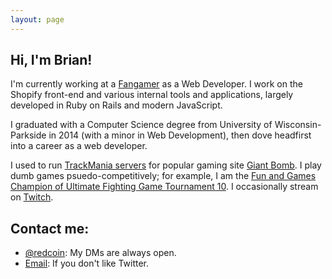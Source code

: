 ```yaml
---
layout: page
---
```


## Hi, I'm Brian!

I'm currently working at a [Fangamer](http://www.fangamer.com) as a Web Developer. I work on the Shopify front-end and various internal tools and applications, largely developed in Ruby on Rails and modern JavaScript.

I graduated with a Computer Science degree from University of Wisconsin-Parkside in 2014 (with a minor in Web Development), then dove headfirst into a career as a web developer.

I used to run [TrackMania servers](https://redco.in/tm) for popular gaming site [Giant Bomb](http://giantbomb.com). I play dumb games psuedo-competitively; for example, I am the [Fun and Games Champion of Ultimate Fighting Game Tournament 10](https://twitter.com/redcoin/status/576183007997886464). I occasionally stream on [Twitch](http://twitch.tv/redcoin).

## Contact me:

* [@redcoin](https://twitter.com/redcoin): My DMs are always open.
* [Email](mailto:brian@briancoia.com): If you don't like Twitter.
